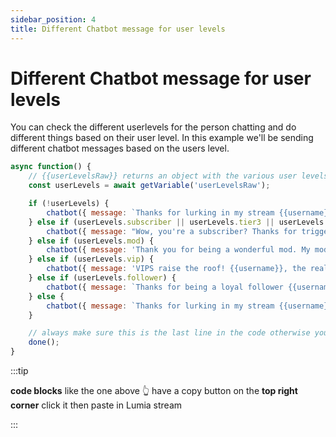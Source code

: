 ```yaml
---
sidebar_position: 4
title: Different Chatbot message for user levels
---
```


# Different Chatbot message for user levels

You can check the different userlevels for the person chatting and do different things based on their user level.
In this example we'll be sending different chatbot messages based on the users level.

```js
async function() {
	// {{userLevelsRaw}} returns an object with the various user levels on it. Since we want the original object here we're using getVariable instead of using template variables
	const userLevels = await getVariable('userLevelsRaw');

	if (!userLevels) {
		chatbot({ message: `Thanks for lurking in my stream {{username}}. You triggered {{command}}!` });
	} else if (userLevels.subscriber || userLevels.tier3 || userLevels.tier2 || userLevel.tier1) {
		chatbot({ message: "Wow, you're a subscriber? Thanks for triggering {{command}}. Have a nice day!" });
	} else if (userLevels.mod) {
		chatbot({ message: 'Thank you for being a wonderful mod. My mod {{username}} triggered {{command}}!' });
	} else if (userLevels.vip) {
		chatbot({ message: 'VIPS raise the roof! {{username}}, the real VIP, triggered {{command}}!' });
	} else if (userLevels.follower) {
		chatbot({ message: `Thanks for being a loyal follower {{username}}. You triggered {{command}}!` });
	} else {
		chatbot({ message: `Thanks for lurking in my stream {{username}}. You triggered {{command}}!` });
	}

	// always make sure this is the last line in the code otherwise your computer may get slower due to memory leaks
	done();
}
```

:::tip

**code blocks** like the one above 👆 have a copy button on the **top right corner** click it then paste in Lumia stream

:::
